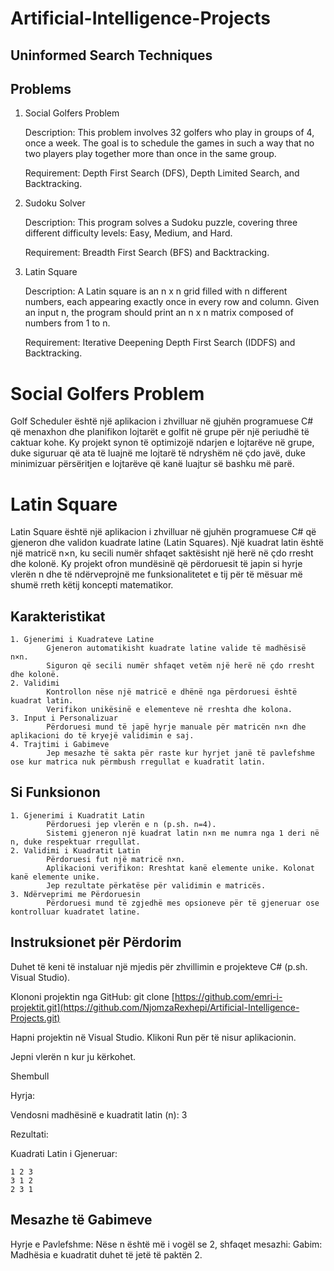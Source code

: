 # Artificial-Intelligence-Projects

## Uninformed Search Techniques

## Problems 

1. Social Golfers Problem 

    Description: This problem involves 32 golfers who play in groups of 4, once a week. The goal is to schedule the games in such a way that no two players play together more than once in the same group.

    Requirement: Depth First Search (DFS), Depth Limited Search, and Backtracking.
3. Sudoku Solver

    Description: This program solves a Sudoku puzzle, covering three different difficulty levels: Easy, Medium, and Hard.

    Requirement: Breadth First Search (BFS) and Backtracking.
5. Latin Square

    Description: A Latin square is an n x n grid filled with n different numbers, each appearing exactly once in every row and column. Given an input n, the program should print an n x n matrix composed of numbers from 1 to     n.

   Requirement: Iterative Deepening Depth First Search (IDDFS) and Backtracking.
#  Social Golfers Problem

Golf Scheduler është një aplikacion i zhvilluar në gjuhën programuese C# që menaxhon dhe planifikon lojtarët e golfit në grupe për një periudhë të caktuar kohe. Ky projekt synon të optimizojë ndarjen e lojtarëve në grupe, duke siguruar që ata të luajnë me lojtarë të ndryshëm në çdo javë, duke minimizuar përsëritjen e lojtarëve që kanë luajtur së bashku më parë.


# Latin Square

Latin Square është një aplikacion i zhvilluar në gjuhën programuese C# që gjeneron dhe validon kuadrate latine (Latin Squares). Një kuadrat latin është një matricë n×n, ku secili numër shfaqet saktësisht një herë në çdo rresht dhe kolonë. Ky projekt ofron mundësinë që përdoruesit të japin si hyrje vlerën n dhe të ndërveprojnë me funksionalitetet e tij për të mësuar më shumë rreth këtij koncepti matematikor.

## Karakteristikat
    1. Gjenerimi i Kuadrateve Latine
            Gjeneron automatikisht kuadrate latine valide të madhësisë n×n.
            Siguron që secili numër shfaqet vetëm një herë në çdo rresht dhe kolonë.
    2. Validimi
            Kontrollon nëse një matricë e dhënë nga përdoruesi është kuadrat latin.
            Verifikon unikësinë e elementeve në rreshta dhe kolona.
    3. Input i Personalizuar
            Përdoruesi mund të japë hyrje manuale për matricën n×n dhe aplikacioni do të kryejë validimin e saj.
    4. Trajtimi i Gabimeve
            Jep mesazhe të sakta për raste kur hyrjet janë të pavlefshme ose kur matrica nuk përmbush rregullat e kuadratit latin.

## Si Funksionon
    1. Gjenerimi i Kuadratit Latin
            Përdoruesi jep vlerën e n (p.sh. n=4).
            Sistemi gjeneron një kuadrat latin n×n me numra nga 1 deri në n, duke respektuar rregullat.
    2. Validimi i Kuadratit Latin
            Përdoruesi fut një matricë n×n.
            Aplikacioni verifikon: Rreshtat kanë elemente unike. Kolonat kanë elemente unike.
            Jep rezultate përkatëse për validimin e matricës.
    3. Ndërveprimi me Përdoruesin
            Përdoruesi mund të zgjedhë mes opsioneve për të gjeneruar ose kontrolluar kuadratet latine.

## Instruksionet për Përdorim
Duhet të keni të instaluar një mjedis për zhvillimin e projekteve C# (p.sh. Visual Studio).

Klononi projektin nga GitHub: git clone [https://github.com/emri-i-projektit.git](https://github.com/NjomzaRexhepi/Artificial-Intelligence-Projects.git)

Hapni projektin në Visual Studio. Klikoni Run për të nisur aplikacionin.

Jepni vlerën n kur ju kërkohet.

Shembull

Hyrja:

Vendosni madhësinë e kuadratit latin (n): 3

Rezultati:

Kuadrati Latin i Gjeneruar:
```
1 2 3
3 1 2
2 3 1
```
## Mesazhe të Gabimeve
Hyrje e Pavlefshme:
Nëse n është më i vogël se 2, shfaqet mesazhi:
Gabim: Madhësia e kuadratit duhet të jetë të paktën 2.

